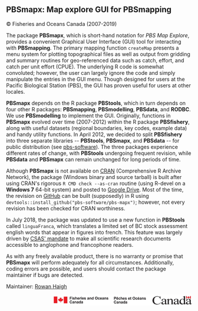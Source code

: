 ## PBSmapx: Map explore GUI for PBSmapping ##
&copy; Fisheries and Oceans Canada (2007-2019)

The package **PBSmapx**, which is short-hand notation for _PBS Map Explore_, provides a convenient Graphical User Interface (GUI) tool for interacting with **PBSmapping**. The primary mapping function `createMap` presents a menu system for plotting topographical files as well as output from gridding and summary routines for geo-referenced data such as catch, effort, and catch per unit effort (CPUE). The underlying R code is somewhat convoluted; however, the user can largely ignore the code and simply manipulate the entries in the GUI menu. Though designed for users at the Pacific Biological Station (PBS), the GUI has proven useful for users at other locales. 

**PBSmapx** depends on the R package **PBStools**, which in turn depends on four other R packages: **PBSmapping**, **PBSmodelling**, **PBSdata**, and **RODBC**. We use **PBSmodelling** to implement the GUI. Originally, functions in **PBSmapx** evolved over time (2007-2012) within the R package **PBSfishery**, along with useful datasets (regional boundaries, key codes, example data) and handy utility functions. In April 2012, we decided to split **PBSfishery** into three separate libraries -- **PBStools**, **PBSmapx**, and **PBSdata** -- for public distribution (see <a href="https://github.com/pbs-software">pbs-software</a>). The three packages experience different rates of change, with **PBStools** undergoing frequent revision, while **PBSdata** and **PBSmapx** can remain unchanged for long periods of time.

Although **PBSmapx** is not available on <a href="https://cran.r-project.org/">CRAN</a> (Comprehensive R Archive Network), the package (Windows binary and source tarball) is built after using CRAN's rigorous `R CMD check --as-cran` routine (using R-devel on a **Windows 7** 64-bit system) and posted to <a href="https://drive.google.com/drive/folders/0B2Bkic2Qu5LGOGx1WkRySVYxNFU?usp=sharing">Google Drive</a>. Most of the time, the revision on <a href="https://github.com/pbs-software/pbs-mapx">GitHub</a> can be built (supposedly) in R using `devtools::install_github("pbs-software/pbs-mapx")`; however, not every revision has been checked for CRAN worthiness.

In July 2018, the package was updated to use a new function in **PBStools** called `linguaFranca`, which translates a limited set of BC stock assessment english words that appear in figures into french. This feature was largely driven by <a href="http://www.dfo-mpo.gc.ca/csas-sccs/process-processus/translation-traduction-eng.html">CSAS' mandate</a> to make all scientific research documents accessible to anglophone and francophone readers.

As with any freely available product, there is no warranty or promise that **PBSmapx** will perform adequately for all circumstances. Additionally, coding errors are possible, and users should contact the package maintainer if bugs are detected.

Maintainer: <a href="mailto:rowan.haigh@dfo-mpo.gc.ca">Rowan Haigh</a>

<p align="right"><img src="DFOlogo_small.jpg" alt="DFO logo" style="height:30px;"></p> 
